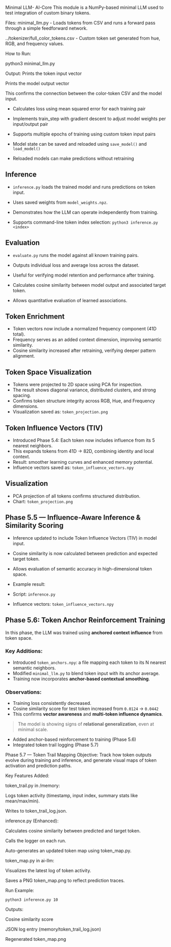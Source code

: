 Minimal LLM- AI-Core
This module is a NumPy-based minimal LLM used to test integration of custom binary tokens.

Files:
minimal_llm.py - Loads tokens from CSV and runs a forward pass through a simple feedforward network.

../tokenizer/full_color_tokens.csv - Custom token set generated from hue, RGB, and frequency values.

How to Run:

python3 minimal_llm.py

Output:
Prints the token input vector

Prints the model output vector

This confirms the connection between the color-token CSV and the model input.

- Calculates loss using mean squared error for each training pair

- Implements train_step with gradient descent to adjust model weights per input/output pair

- Supports multiple epochs of training using custom token input pairs

- Model state can be saved and reloaded using `save_model()` and `load_model()`

- Reloaded models can make predictions without retraining


## Inference

- `inference.py` loads the trained model and runs predictions on token input.
- Uses saved weights from `model_weights.npz`.
- Demonstrates how the LLM can operate independently from training.

- Supports command-line token index selection:
  `python3 inference.py <index>`

## Evaluation

- `evaluate.py` runs the model against all known training pairs.
- Outputs individual loss and average loss across the dataset.
- Useful for verifying model retention and performance after training.

- Calculates cosine similarity between model output and associated target token.
- Allows quantitative evaluation of learned associations.

## Token Enrichment

- Token vectors now include a normalized frequency component (41D total).
- Frequency serves as an added context dimension, improving semantic similarity.
- Cosine similarity increased after retraining, verifying deeper pattern alignment.

## Token Space Visualization

- Tokens were projected to 2D space using PCA for inspection.
- The result shows diagonal variance, distributed clusters, and strong spacing.
- Confirms token structure integrity across RGB, Hue, and Frequency dimensions.
- Visualization saved as: `token_projection.png`

## Token Influence Vectors (TIV)

- Introduced Phase 5.4: Each token now includes influence from its 5 nearest neighbors.
- This expands tokens from 41D → 82D, combining identity and local context.
- Result: smoother learning curves and enhanced memory potential.
- Influence vectors saved as: `token_influence_vectors.npy`

## Visualization

- PCA projection of all tokens confirms structured distribution.
- Chart: `token_projection.png`

## Phase 5.5 — Influence-Aware Inference & Similarity Scoring

- Inference updated to include Token Influence Vectors (TIV) in model input.
- Cosine similarity is now calculated between prediction and expected target token.
- Allows evaluation of semantic accuracy in high-dimensional token space.
- Example result:


- Script: `inference.py`
- Influence vectors: `token_influence_vectors.npy`

## Phase 5.6: Token Anchor Reinforcement Training

In this phase, the LLM was trained using **anchored context influence** from token space.

### Key Additions:
- Introduced `token_anchors.npy`: a file mapping each token to its N nearest semantic neighbors.
- Modified `minimal_llm.py` to blend token input with its anchor average.
- Training now incorporates **anchor-based contextual smoothing**.

### Observations:
- Training loss consistently decreased.
- Cosine similarity score for test token increased from `0.0124` → `0.0442`
- This confirms **vector awareness** and **multi-token influence dynamics**.

> The model is showing signs of **relational generalization**, even at minimal scale.

- Added anchor-based reinforcement to training (Phase 5.6)
- Integrated token trail logging (Phase 5.7)

Phase 5.7 — Token Trail Mapping
Objective:
Track how token outputs evolve during training and inference, and generate visual maps of token activation and prediction paths.

Key Features Added:

token_trail.py in /memory:

Logs token activity (timestamp, input index, summary stats like mean/max/min).

Writes to token_trail_log.json.

inference.py (Enhanced):

Calculates cosine similarity between predicted and target token.

Calls the logger on each run.

Auto-generates an updated token map using token_map.py.

token_map.py in ai-llm:

Visualizes the latest log of token activity.

Saves a PNG token_map.png to reflect prediction traces.

Run Example:

``` python3 inference.py 10 ```

Outputs:

Cosine similarity score

JSON log entry (memory/token_trail_log.json)

Regenerated token_map.png
